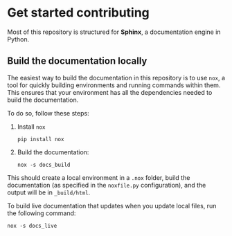 # Get started contributing

Most of this repository is structured for **Sphinx**, a documentation engine in Python.

## Build the documentation locally

The easiest way to build the documentation in this repository is to use `nox`, a tool for quickly building environments and running commands within them.
This ensures that your environment has all the dependencies needed to build the documentation.

To do so, follow these steps:

1. Install `nox`

   ```
   pip install nox
   ```
2. Build the documentation:

   ```
   nox -s docs_build
   ```

This should create a local environment in a `.nox` folder, build the documentation (as specified in the `noxfile.py` configuration), and the output will be in `_build/html`.

To build live documentation that updates when you update local files, run the following command:

```
nox -s docs_live
```
